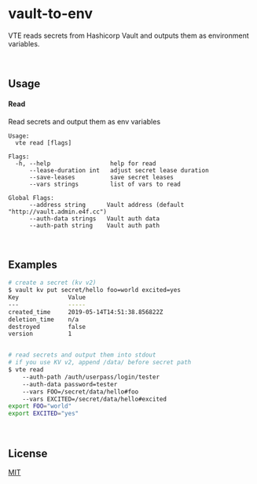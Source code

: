 # vault-to-env
VTE reads secrets from Hashicorp Vault and outputs them as environment variables.

<br />

## Usage

#### Read
Read secrets and output them as env variables

```
Usage:
  vte read [flags]

Flags:
  -h, --help                 help for read
      --lease-duration int   adjust secret lease duration
      --save-leases          save secret leases
      --vars strings         list of vars to read

Global Flags:
      --address string      Vault address (default "http://vault.admin.e4f.cc")
      --auth-data strings   Vault auth data
      --auth-path string    Vault auth path
```

<br />

## Examples

```bash
# create a secret (kv v2)
$ vault kv put secret/hello foo=world excited=yes
Key              Value
---              -----
created_time     2019-05-14T14:51:38.856822Z
deletion_time    n/a
destroyed        false
version          1


# read secrets and output them into stdout
# if you use KV v2, append /data/ before secret path
$ vte read
    --auth-path /auth/userpass/login/tester
    --auth-data password=tester
    --vars FOO=/secret/data/hello#foo
    --vars EXCITED=/secret/data/hello#excited
export FOO="world"
export EXCITED="yes"
```

<br />

## License
[MIT](./license)
